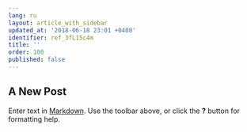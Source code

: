 ```yaml
---
lang: ru
layout: article_with_sidebar
updated_at: '2018-06-18 23:01 +0400'
identifier: ref_3fL15c4m
title: ''
order: 100
published: false
---
```

## A New Post

Enter text in [Markdown](http://daringfireball.net/projects/markdown/). Use the toolbar above, or click the **?** button for formatting help.
